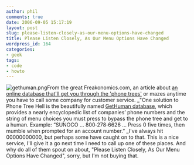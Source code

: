 ```yaml
---
author: phil
comments: true
date: 2006-09-05 15:17:19
layout: post
slug: please-listen-closely-as-our-menu-options-have-changed
title: Please Listen Closely, As Our Menu Options Have Changed
wordpress_id: 164
categories:
- geek
tags:
- code
- howto
---
```


![gethuman.png](http://fak3r.com/wp-content/uploads/2006/09/gethuman.png)From the great Freakonomics.com, an article about [an online database that'll get you through the 'phone trees'](http://www.freakonomics.com/blog/2006/09/03/things-to-do-in-customer-service-hell/) or mazes anytime you have to call some company for customer service. _"One solution to Phone Tree Hell is the beautifully named [GetHuman database](http://gethuman.com/us/), which provides a nearly encyclopedic list of companies’ phone numbers and the string of menu choices you must press to bypass the phone tree and get to a human. Example: “SUNOCO … 800‑278‑6626 … Press 0 five times, then mumble when prompted for an account number.”  _I've always hit 00000000000, but perhaps some have caught on to that.  This is a nice service, I'll give it a go next time I need to call up one of these places.  And why do all of them spout on about, "Please Listen Closely, As Our Menu Options Have Changed", sorry, but I'm not buying that.
